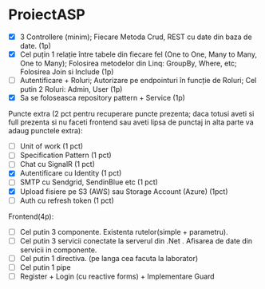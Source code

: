 # ProiectASP
- [x] 3 Controllere (minim); Fiecare Metoda Crud, REST cu date din baza de date. (1p)
- [x] Cel puțin 1 relație între tabele din fiecare fel (One to One, Many to Many, One to Many); Folosirea metodelor din Linq: GroupBy, Where, etc; Folosirea Join si Include (1p)
- [ ] Autentificare + Roluri; Autorizare pe endpointuri în funcție de Roluri; Cel putin 2 Roluri: Admin, User (1p)
- [x] Sa se foloseasca repository pattern + Service (1p)

Puncte extra (2 pct pentru recuperare puncte prezenta; daca totusi aveti si full prezenta si nu faceti frontend sau aveti lipsa de punctaj in alta parte va adaug punctele extra):
- [ ] Unit of work (1 pct)
- [ ] Specification Pattern (1 pct)
- [ ] Chat cu SignalR (1 pct)
- [X] Autentificare cu Identity (1 pct)
- [ ] SMTP cu Sendgrid, SendinBlue etc (1 pct)
- [X] Upload fisiere pe S3 (AWS) sau Storage Account (Azure) (1pct)
- [ ] Auth cu refresh token (1 pct)

Frontend(4p):
 - [ ] Cel putin 3 componente. Existenta rutelor(simple + parametru).
 - [ ] Cel putin 3 servicii conectate la serverul din .Net . Afisarea de date din servicii in componente.
 - [ ] Cel putin 1 directiva. (pe langa cea facuta la laborator) 
 - [ ] Cel putin 1 pipe
 - [ ] Register + Login (cu reactive forms) + Implementare Guard